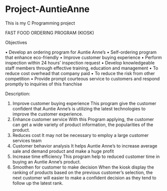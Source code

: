 # Project-AuntieAnne

This is my C Programming project 

FAST FOOD ORDERING PROGRAM (KIOSK)

Objectives

•	Develop an ordering program for Auntie Anne’s
•	Self-ordering program that enhance eco-friendly 
•	Improve customer buying experience 
•	Perform inspection within 24 hours’ inspection request
•	Develop knowledgeable staff members through effective training, education and management
•	To reduce cost overhead that company paid
•	To reduce the risk from other competition
•	Provide prompt courteous service to customers and respond promptly to inquiries of this franchise

Description:

1.	Improve customer buying experience 
This program give the customer confident that Auntie Anne’s is utilizing the latest technologies to improve the customer experience.
2.	Enhance customer service 
With this Program applying, the customer can get a wide variety of product information, the popularities of the product.
3.	Reduces cost 
It may not be necessary to employ a large customer services team
4.	Customer behavior analysis 
It helps Auntie Anne’s to increase average sale and demand product and make a huge profit 
5.	Increase time efficiency 
This program help to reduced customer time in buying an Auntie Anne’s product.
6.	Smoothen for customer to make decision
When the kiosk display the ranking of products based on the previous customer’s selection, the next customer will easier to make a confident decision as they tend to follow up the latest rank.

